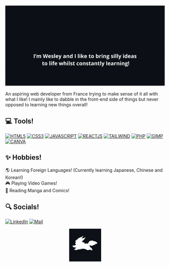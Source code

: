 <p align="center"><img src="assets/Hello.gif"></p>

<p>
An aspiring web developer from France trying to make sense of it all with what I like! 
I mainly like to dabble in the front-end side of things but never opposed to learning new things overall!
</p>


## 💻 Tools!

[![HTML5](https://img.shields.io/badge/html5-E34F26.svg?&style=for-the-badge&logo=html5&logoColor=white)]()
[![CSS3](https://img.shields.io/badge/css3-1572B6.svg?&style=for-the-badge&logo=css3&logoColor=white)]()
[![JAVASCRIPT](https://img.shields.io/badge/javascript-F7DF1E.svg?&style=for-the-badge&logo=javascript&logoColor=black)]()
[![REACTJS](https://img.shields.io/badge/react-61DAFB.svg?&style=for-the-badge&logo=react&logoColor=black)]()
[![TAILWIND](https://img.shields.io/badge/tailwindcss-06B6D4.svg?&style=for-the-badge&logo=tailwindcss&logoColor=white)]()
[![PHP](https://img.shields.io/badge/php-777BB4.svg?&style=for-the-badge&logo=php&logoColor=white)]()
[![GIMP](https://img.shields.io/badge/gimp-5C5543.svg?&style=for-the-badge&logo=gimp&logoColor=white)]()
[![CANVA](https://img.shields.io/badge/canva-00C4CC.svg?&style=for-the-badge&logo=canva&logoColor=white)]()



## ✨ Hobbies!

🌎 Learning Foreign Languages! (Currently learning Japanese, Chinese and Korean!)<br>
🎮 Playing Video Games!<br>
📖 Reading Manga and Comics!<br>


## 🔍 Socials!

[![LinkedIn](https://img.shields.io/badge/linkedin-0e76a8.svg?&style=for-the-badge&logo=linkedin&logoColor=white)](https://www.linkedin.com/in/wesley-slimani-88053b220/)
[![Mail](https://img.shields.io/badge/mail-EA4335.svg?&style=for-the-badge&logo=gmail&logoColor=white)](mailto:wesley.slimani@gmail.com)

<p align="center"><img src="assets/FouGitHub.gif"></p>